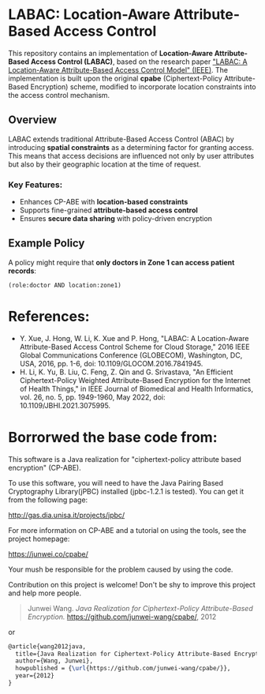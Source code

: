 # LABAC: Location-Aware Attribute-Based Access Control

This repository contains an implementation of **Location-Aware Attribute-Based Access Control (LABAC)**, based on the research paper ["LABAC: A Location-Aware Attribute-Based Access Control Model" (IEEE)](https://ieeexplore.ieee.org/document/7841945). The implementation is built upon the original **cpabe** (Ciphertext-Policy Attribute-Based Encryption) scheme, modified to incorporate location constraints into the access control mechanism.

## Overview
LABAC extends traditional Attribute-Based Access Control (ABAC) by introducing **spatial constraints** as a determining factor for granting access. This means that access decisions are influenced not only by user attributes but also by their geographic location at the time of request.

### Key Features:
- Enhances CP-ABE with **location-based constraints**
- Supports fine-grained **attribute-based access control**
- Ensures **secure data sharing** with policy-driven encryption

## Example Policy
A policy might require that **only doctors in Zone 1 can access patient records**:
```plaintext
(role:doctor AND location:zone1)
```

# References:

- Y. Xue, J. Hong, W. Li, K. Xue and P. Hong, "LABAC: A Location-Aware Attribute-Based Access Control Scheme for Cloud Storage," 2016 IEEE Global Communications Conference (GLOBECOM), Washington, DC, USA, 2016, pp. 1-6, doi: 10.1109/GLOCOM.2016.7841945.
- H. Li, K. Yu, B. Liu, C. Feng, Z. Qin and G. Srivastava, "An Efficient Ciphertext-Policy Weighted Attribute-Based Encryption for the Internet of Health Things," in IEEE Journal of Biomedical and Health Informatics, vol. 26, no. 5, pp. 1949-1960, May 2022, doi: 10.1109/JBHI.2021.3075995. 

# Borrorwed the base code from:

This software is a Java realization for "ciphertext-policy attribute based
encryption" (CP-ABE).

To use this software, you will need to have the Java Pairing Based Cryptography
Library(jPBC) installed (jpbc-1.2.1 is tested). You can get it from the
following page:

   http://gas.dia.unisa.it/projects/jpbc/

For more information on CP-ABE and a tutorial on using the tools, see
the project homepage:

   https://junwei.co/cpabe/

Your mush be responsible for the problem caused by using the code.

Contribution on this project is welcome! Don't be shy to improve this project
and help more people.

> Junwei Wang. *Java Realization for Ciphertext-Policy Attribute-Based Encryption.* https://github.com/junwei-wang/cpabe/, 2012

or

```tex
@article{wang2012java,
  title={Java Realization for Ciphertext-Policy Attribute-Based Encryption},
  author={Wang, Junwei},
  howpublished = {\url{https://github.com/junwei-wang/cpabe/}},
  year={2012}
}
```
